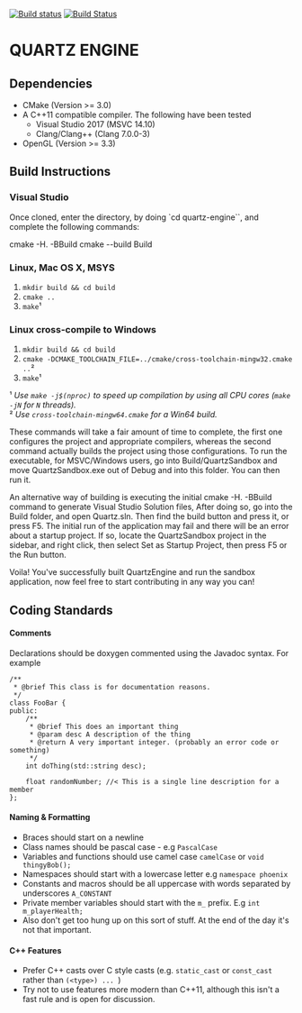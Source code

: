 [![Build status](https://ci.appveyor.com/api/projects/status/ryoqb5xj56jq0e04?svg=true)](https://ci.appveyor.com/project/GentenStudios/quartz-engine) [![Build Status](https://travis-ci.org/GentenStudios/quartz-engine.svg?branch=develop)](https://travis-ci.org/GentenStudios/quartz-engine)
# QUARTZ ENGINE

## Dependencies

- CMake (Version >= 3.0)
- A C++11 compatible compiler. The following have been tested
  - Visual Studio 2017 (MSVC 14.10)
  - Clang/Clang++ (Clang 7.0.0-3)
- OpenGL (Version >= 3.3)

## Build Instructions
### Visual Studio

Once cloned, enter the directory, by doing `cd quartz-engine``, and complete the following commands:

<dl>
cmake -H. -BBuild
cmake --build Build
</dl>

### Linux, Mac OS X, MSYS

  1. `mkdir build && cd build`
  2. `cmake ..`
  3. `make`¹

### Linux cross-compile to Windows

  1. `mkdir build && cd build`
  2. `cmake -DCMAKE_TOOLCHAIN_FILE=../cmake/cross-toolchain-mingw32.cmake ..`²
  3. `make`¹

¹ *Use `make -j$(nproc)` to speed up compilation by using all CPU cores (`make -jN` for `N` threads).*  
² *Use `cross-toolchain-mingw64.cmake` for a Win64 build.*

These commands will take a fair amount of time to complete, the first one configures the project and appropriate compilers, whereas the second command actually builds the project using those configurations. To run the executable, for MSVC/Windows users, go into Build/QuartzSandbox and move QuartzSandbox.exe out of Debug and into this folder. You can then run it.

An alternative way of building is executing the initial cmake -H. -BBuild command to generate Visual Studio Solution files, After doing so, go into the Build folder, and open Quartz.sln. Then find the build button and press it, or press F5. The initial run of the application may fail and there will be an error about a startup project. If so, locate the QuartzSandbox project in the sidebar, and right click, then select Set as Startup Project, then press F5 or the Run button.

Voila! You've successfully built QuartzEngine and run the sandbox application, now feel free to start contributing in any way you can!

## Coding Standards

#### Comments

Declarations should be doxygen commented using the Javadoc syntax. For example

```
/**
 * @brief This class is for documentation reasons. 
 */
class FooBar {
public:
	/**
	 * @brief This does an important thing
	 * @param desc A description of the thing
	 * @return A very important integer. (probably an error code or something)
	 */
  	int doThing(std::string desc);
  	
  	float randomNumber; //< This is a single line description for a member
};
```

#### Naming & Formatting

- Braces should start on a newline
- Class names should be pascal case - e.g `PascalCase`
- Variables and functions should use camel case `camelCase` or `void thingyBob();`
- Namespaces should start with a lowercase letter e.g `namespace phoenix`
- Constants and macros should be all uppercase with words separated by underscores `A_CONSTANT` 
- Private member variables should start with the `m_` prefix. E.g `int m_playerHealth;`
- Also don't get too hung up on this sort of stuff. At the end of the day it's not that important.

#### C++ Features

- Prefer C++ casts over C style casts (e.g. `static_cast` or `const_cast` rather than `(<type>) ... `)
- Try not to use features more modern than C++11, although this isn't a fast rule and is open for discussion.
